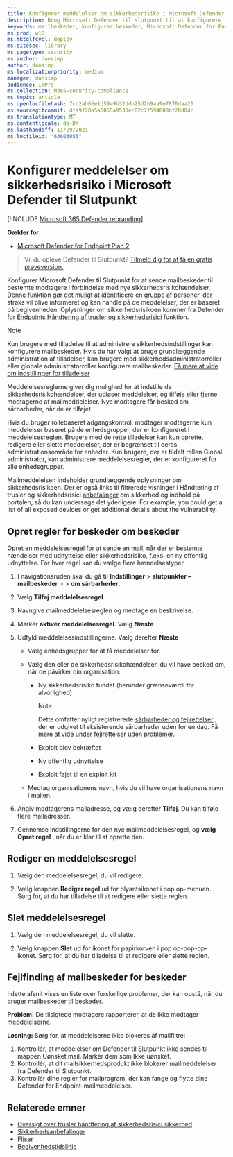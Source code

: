 ```yaml
---
title: Konfigurer meddelelser om sikkerhedsrisiko i Microsoft Defender til Slutpunkt
description: Brug Microsoft Defender til slutpunkt til at konfigurere indstillinger for mailbeskeder for sikkerhedsrisikohændelser.
keywords: mailbeskeder, konfigurer beskeder, Microsoft Defender for Endpoint, Microsoft Defender til slutpunktsmeddelelser, Microsoft Defender for Endpoint-beskeder, windows enterprise, windows education
ms.prod: w10
ms.mktglfcycl: deploy
ms.sitesec: library
ms.pagetype: security
ms.author: dansimp
author: dansimp
ms.localizationpriority: medium
manager: dansimp
audience: ITPro
ms.collection: M365-security-compliance
ms.topic: article
ms.openlocfilehash: 7cc2ab66e1d59a9b32ddb25d2b9aa9e7876daa20
ms.sourcegitcommit: dfa9f28a5a5055a9530ec82c7f594808bf28d0dc
ms.translationtype: MT
ms.contentlocale: da-DK
ms.lasthandoff: 11/29/2021
ms.locfileid: "63603055"
---
```

# <a name="configure-vulnerability-email-notifications-in-microsoft-defender-for-endpoint"></a>Konfigurer meddelelser om sikkerhedsrisiko i Microsoft Defender til Slutpunkt

[!INCLUDE [Microsoft 365 Defender rebranding](../../includes/microsoft-defender.md)]

**Gælder for:**
- [Microsoft Defender for Endpoint Plan 2](https://go.microsoft.com/fwlink/p/?linkid=2154037)

> Vil du opleve Defender til Slutpunkt? [Tilmeld dig for at få en gratis prøveversion.](https://signup.microsoft.com/create-account/signup?products=7f379fee-c4f9-4278-b0a1-e4c8c2fcdf7e&ru=https://aka.ms/MDEp2OpenTrial?ocid=docs-wdatp-emailconfig-abovefoldlink)

Konfigurer Microsoft Defender til Slutpunkt for at sende mailbeskeder til bestemte modtagere i forbindelse med nye sikkerhedsrisikohændelser. Denne funktion gør det muligt at identificere en gruppe af personer, der straks vil blive informeret og kan handle på de meddelelser, der er baseret på begivenheden. Oplysninger om sikkerhedsrisikoen kommer fra Defender for [Endpoints Håndtering af trusler og sikkerhedsrisici](next-gen-threat-and-vuln-mgt.md) funktion.

> [!NOTE]
> Kun brugere med tilladelse til at administrere sikkerhedsindstillinger kan konfigurere mailbeskeder. Hvis du har valgt at bruge grundlæggende administration af tilladelser, kan brugere med sikkerhedsadministratorroller eller globale administratorroller konfigurere mailbeskeder. [Få mere at vide om indstillinger for tilladelser](user-roles.md)

Meddelelsesreglerne giver dig mulighed for at indstille de sikkerhedsrisikohændelser, der udløser meddelelser, og tilføje eller fjerne modtagerne af mailmeddelelser. Nye modtagere får besked om sårbarheder, når de er tilføjet.

Hvis du bruger rollebaseret adgangskontrol, modtager modtagerne kun meddelelser baseret på de enhedsgrupper, der er konfigureret i meddelelsesreglen.
Brugere med de rette tilladelser kan kun oprette, redigere eller slette meddelelser, der er begrænset til deres administrationsområde for enheder. Kun brugere, der er tildelt rollen Global administrator, kan administrere meddelelsesregler, der er konfigureret for alle enhedsgrupper.

Mailmeddelelsen indeholder grundlæggende oplysninger om sikkerhedsrisikoen. Der er også links til filtrerede visninger i Håndtering af trusler og sikkerhedsrisici [anbefalinger](tvm-security-recommendation.md) om sikkerhed og indhold på portalen[](tvm-weaknesses.md), så du kan undersøge det yderligere. For example, you could get a list of all exposed devices or get additional details about the vulnerability.

## <a name="create-rules-for-alert-notifications"></a>Opret regler for beskeder om beskeder

Opret en meddelelsesregel for at sende en mail, når der er bestemte hændelser med udnyttelse eller sikkerhedsrisiko, f.eks. en ny offentlig udnyttelse. For hver regel kan du vælge flere hændelsestyper.

1. I navigationsruden skal du gå til **Indstillinger** \> **slutpunkter –** **mailbeskeder** \> \> **om sårbarheder**.

2. Vælg **Tilføj meddelelsesregel**.

3. Navngive mailmeddelelsesreglen og medtage en beskrivelse.

4. Markér **aktivér meddelelsesregel**. Vælg **Næste**

5. Udfyld meddelelsesindstillingerne. Vælg derefter **Næste**

    - Vælg enhedsgrupper for at få meddelelser for.
    - Vælg den eller de sikkerhedsrisikohændelser, du vil have besked om, når de påvirker din organisation:
        - Ny sikkerhedsrisiko fundet (herunder grænseværdi for alvorlighed)

            > [!NOTE]
            > Dette omfatter nyligt registrerede [sårbarheder og fejlrettelser](tvm-zero-day-vulnerabilities.md) , der er udgivet til eksisterende sårbarheder uden for en dag. Få mere at vide under [fejlrettelser uden problemer](tvm-zero-day-vulnerabilities.md#patching-zero-day-vulnerabilities).

        - Exploit blev bekræftet
        - Ny offentlig udnyttelse
        - Exploit føjet til en exploit kit

    - Medtag organisationens navn, hvis du vil have organisationens navn i mailen.

6. Angiv modtagerens mailadresse, og vælg derefter **Tilføj**. Du kan tilføje flere mailadresser.

7. Gennemse indstillingerne for den nye mailmeddelelsesregel, og **vælg Opret regel** , når du er klar til at oprette den.

## <a name="edit-a-notification-rule"></a>Rediger en meddelelsesregel

1. Vælg den meddelelsesregel, du vil redigere.

2. Vælg knappen **Rediger regel** ud for blyantsikonet i pop op-menuen. Sørg for, at du har tilladelse til at redigere eller slette reglen.

## <a name="delete-notification-rule"></a>Slet meddelelsesregel

1. Vælg den meddelelsesregel, du vil slette.

2. Vælg knappen **Slet** ud for ikonet for papirkurven i pop op-pop-op-ikonet. Sørg for, at du har tilladelse til at redigere eller slette reglen.

## <a name="troubleshoot-email-notifications-for-alerts"></a>Fejlfinding af mailbeskeder for beskeder

I dette afsnit vises en liste over forskellige problemer, der kan opstå, når du bruger mailbeskeder til beskeder.

**Problem:** De tilsigtede modtagere rapporterer, at de ikke modtager meddelelserne.

**Løsning:** Sørg for, at meddelelserne ikke blokeres af mailfiltre:

1. Kontrollér, at meddelelser om Defender til Slutpunkt ikke sendes til mappen Uønsket mail. Markér dem som Ikke uønsket.
2. Kontrollér, at dit mailsikkerhedsprodukt ikke blokerer mailmeddelelser fra Defender til Slutpunkt.
3. Kontrollér dine regler for mailprogram, der kan fange og flytte dine Defender for Endpoint-mailmeddelelser.

## <a name="related-topics"></a>Relaterede emner

- [Oversigt over trusler håndtering af sikkerhedsrisici sikkerhed](next-gen-threat-and-vuln-mgt.md)
- [Sikkerhedsanbefalinger](tvm-security-recommendation.md)
- [Fliser](tvm-weaknesses.md)
- [Begivenhedstidslinje](threat-and-vuln-mgt-event-timeline.md)

